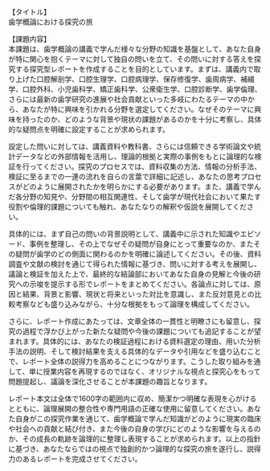 【タイトル】  
歯学概論における探究の旅

【課題内容】  
本課題は、歯学概論の講義で学んだ様々な分野の知識を基盤として、あなた自身が特に関心を抱くテーマに対して独自の問いを立て、その問いに対する答えを探究する探究型レポートを作成することを目的としています。まずは、講義内で取り上げた口腔解剖学、口腔生理学、口腔病理学、保存修復学、歯周病学、補綴学、口腔外科、小児歯科学、矯正歯科学、公衆衛生学、口腔診断学、歯学倫理、さらには最新の歯学研究の進展や社会貢献といった多岐にわたるテーマの中から、あなたが特に興味を引かれる分野を選定してください。なぜそのテーマに興味を持ったのか、どのような背景や現状の課題があるのかを十分に考察し、具体的な疑問点を明確に設定することが求められます。

設定した問いに対しては、講義資料や教科書、さらには信頼できる学術論文や統計データなどの外部情報を活用し、理論的根拠と実際の事例をもとに論理的な検証を行ってください。探究のプロセスでは、資料収集の方法、情報の分析手法、検証に至るまでの一連の流れを自らの言葉で詳細に記述し、あなたの思考プロセスがどのように展開されたかを明らかにする必要があります。また、講義で学んだ各分野の知見や、分野間の相互関連性、そして歯学が現代社会において果たす役割や倫理的課題についても触れ、あなたなりの解釈や仮説を展開してください。

具体的には、まず自己の問いの背景説明として、講義中に示された知識やエピソード、事例を整理し、その上でなぜその疑問が自身にとって重要なのか、またその疑問が歯学のどの側面に関わるのかを明確に論述してください。その後、資料調査や文献の検討を通じて得られた情報に基づき、問いに対する考えを展開し、議論と検証を加えた上で、最終的な結論部においてあなた自身の見解と今後の研究への示唆を提示する形でレポートをまとめてください。各論点に対しては、原因と結果、背景と影響、現状と将来といった対比を意識し、また反対意見との比較考察なども盛り込みながら、十分な根拠をもって論理を構成してください。

さらに、レポート作成にあたっては、文章全体の一貫性と明瞭さにも留意し、探究の過程で浮かび上がった新たな疑問や今後の課題についても追記することが望まれます。具体的には、あなたの検証過程における資料選定の理由、用いた分析手法の説明、そして検討結果を支える具体的なデータや引用などを盛り込むことで、レポート全体の説得力を高めることにつながります。こうした取り組みを通して、単に授業内容を再現するのではなく、オリジナルな視点と探究心をもって問題提起し、議論を深化させることが本課題の趣旨となります。

レポート本文は全体で1600字の範囲内に収め、簡潔かつ明確な表現を心がけるとともに、論理展開の整合性や専門用語の正確な使用に留意してください。あなた自身がこの探究作業を通じて、歯学概論で学んだ知識がどのように現実の臨床や社会への貢献と結び付き、また今後の自身の学びにどのような影響を与えるのか、その成長の軌跡を論理的に整理し表現することが求められます。以上の指針に基づき、あなたならではの視点で独創的かつ論理的な探究の旅を遂行し、説得力のあるレポートを完成させてください。